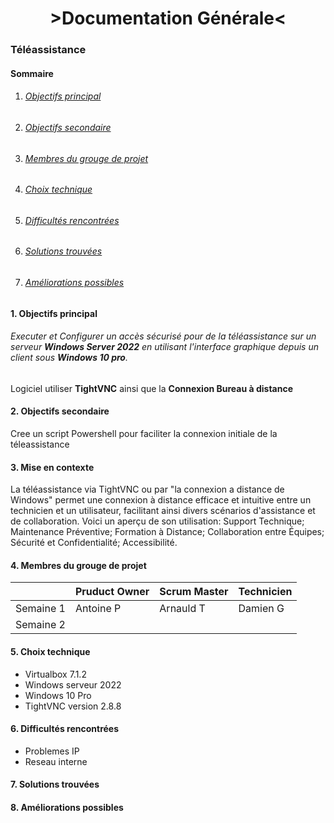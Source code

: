 # <center>>Documentation Générale<</center>


### **Téléassistance**

#### Sommaire 

<!-- vscode-markdown-toc -->

1. ###### [Objectifs principal](#1-objectifs-principal)
2. ###### [Objectifs secondaire](#2-objectifs-secondaire)
3. ###### [Membres du grouge de projet](#4-membres-du-grouge-de-projet)
4. ###### [Choix technique](#5-choix-technique)
5. ###### [Difficultés rencontrées](#6-difficultés-rencontrées)
6. ###### [Solutions trouvées](#7-solutions-trouvées)
7. ###### [Améliorations possibles](#améliorations-possibles)


#### 1. <a name='Objectifs principal'></a>**Objectifs principal**


###### Executer et Configurer un accès sécurisé pour de la téléassistance sur un serveur **Windows Server 2022** en utilisant l'interface graphique depuis un client sous **Windows 10 pro**.

Logiciel utiliser **TightVNC** ainsi que la **Connexion Bureau à distance**

#### 2. <a name='Objectifs secondaire'></a>**Objectifs secondaire** 

Cree un script Powershell pour faciliter la connexion initiale de la téleassistance 

#### 3. <a name='Mise en contexte'></a>**Mise en contexte**

La téléassistance via TightVNC ou par "la connexion a distance de Windows" permet une connexion à distance efficace et intuitive entre un technicien et un utilisateur, facilitant ainsi divers scénarios d'assistance et de collaboration. Voici un aperçu de son utilisation:
Support Technique; Maintenance Préventive; Formation à Distance; Collaboration entre Équipes; Sécurité et Confidentialité; Accessibilité.



 








#### 4. <a name='Membres du grouge de projet'></a>**Membres du grouge de projet**




|   	| Pruduct Owner 	|   Scrum Master 	|   Technicien	
|---	|---	|---	|---	|
|   Semaine 1	| Antoine P 	|  Arnauld T	|   Damien G 	|   |
|   Semaine 2	|   	|   	|   	|


#### 5. <a name='Choix technique'></a>**Choix technique**


* Virtualbox 7.1.2
* Windows serveur 2022 
* Windows 10 Pro 
* TightVNC version 2.8.8


#### 6. <a name='Difficultés rencontrées'></a>**Difficultés rencontrées**

* Problemes IP 
* Reseau interne 

#### 7. <a name='Solutions trouvées'></a>**Solutions trouvées** 



#### 8. <a name='Améliorations possibles'></a>**Améliorations possibles** 
